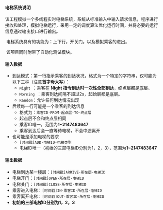 #### 电梯系统说明

​	该工程模拟一个多线程实时电梯系统，系统从标准输入中输入请求信息，程序进行接收和处理，模拟电梯运行，采用一定的调度算法优化运行时间，并将必要的运行信息通过输出接口进行输出。

​    电梯系统具有的功能为：上下行，开关门，以及模拟乘客的进出。

​    该项目同时附带了自动化测试模块。

#### 输入数据

- 到达模式：第一行指示乘客的到达状况，格式为一个特定的字符串，仅可能为以下三种（注意**首字母大写**）：
  - `Night `：乘客在 **Night 指令到达时一次性全部到达**，终点层都是底层。
  - `Morning `：乘客到达间隔不超过2s，起始层都是底层。
  - `Random`：允许任何到达情况出现
- 后续每一行可能是一个乘客的到达信息
  - 格式为：`乘客ID-FROM-起点层-TO-终点层`
  - 起点层不会和终点层相同
  - 乘客ID唯一，范围为**1~2147483647**
  - 乘客到达后会一直等待电梯，不会中途离开
- 也可能是添加电梯的要求
  - `[时间戳]ADD-电梯ID-电梯类型`
  - 电梯ID唯一（初始的三部电梯ID分别为1，2，3），范围为**1~2147483647**

#### 输出数据

- 电梯到达某一楼层：`[时间戳]ARRIVE-所在层-电梯ID`
- 电梯开门：`[时间戳]OPEN-所在层-电梯ID`
- 电梯关门：`[时间戳]CLOSE-所在层-电梯ID`
- 乘客进入电梯：`[时间戳]IN-乘客ID-所在层-电梯ID`
- 乘客离开电梯：`[时间戳]OUT-乘客ID-所在层-电梯ID`
- **初始的三部电梯ID分别为1，2，3**

